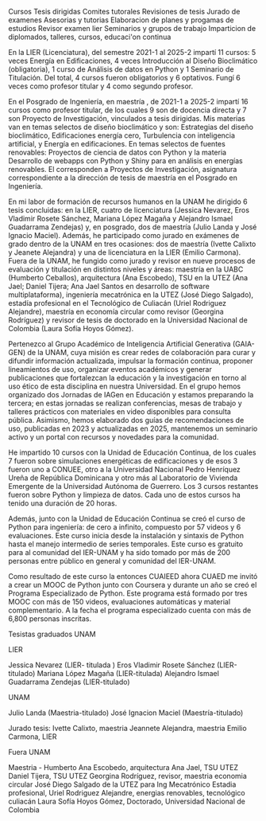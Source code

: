 Cursos
Tesis dirigidas
Comites tutorales
Revisiones de tesis
Jurado de examenes
Asesorias y tutorias
Elaboracion de planes y progamas de estudios
Revisor examen lier
Seminarios y grupos de trabajo
Imparticion de diplomados, talleres, cursos, educaci'on continua

En la LIER (Licenciatura), del semestre 2021-1 al 2025-2 impartí 11 cursos: 5 veces Energía en Edificaciones, 4 veces Introducción al Diseño Bioclimático (obligatoria), 1 curso de Análisis de datos en Python y 1 Seminario de Titulación. Del total, 4 cursos fueron obligatorios y 6 optativos. Fungí 6 veces como profesor titular y 4 como segundo profesor.

En el Posgrado de Ingeniería, en maestría , de 2021-1 a 2025-2 impartí 16 cursos como profesor titular, de los cuales 9 son de docencia directa y 7 son Proyecto de Investigación,  vinculados a tesis dirigidas. Mis materias van en temas selectos de diseño bioclimático y son: Estrategias del diseño bioclimático, Edificaciones energía cero, Turbulencia con inteligencia artificial, y Energía en edificaciones.  En temas selectos de fuentes renovables: Proyectos de ciencia de datos con Python y la materia Desarrollo de webapps con Python y Shiny para en análisis en energías renovables. El corresponden a Proyectos de Investigación, asignatura correspondiente a la dirección de tesis de maestría en el Posgrado en Ingeniería.

En mi labor de formación de recursos humanos en la UNAM he dirigido 6 tesis concluidas: en la LIER, cuatro de licenciatura (Jessica Nevarez, Eros Vladimir Rosete Sánchez, Mariana López Magaña y Alejandro Ismael Guadarrama Zendejas) y, en posgrado, dos de maestría (Julio Landa y José Ignacio Maciel). Además, he participado como jurado en exámenes de grado dentro de la UNAM en tres ocasiones: dos de maestría (Ivette Calixto y Jeanete Alejandra) y una de licenciatura en la LIER (Emilio Carmona). Fuera de la UNAM, he fungido como jurado y revisor en nueve procesos de evaluación y titulación en distintos niveles y áreas: maestría en la UABC (Humberto Ceballos), arquitectura (Ana Escobedo), TSU en la UTEZ (Ana Jael; Daniel Tijera; Ana Jael Santos en desarrollo de software multiplataforma), ingeniería mecatrónica en la UTEZ (José Diego Salgado), estadía profesional en el Tecnológico de Culiacán (Uriel Rodriguez Alejandre), maestría en economía circular como revisor (Georgina Rodríguez) y revisor de tesis de doctorado en la Universidad Nacional de Colombia (Laura Sofía Hoyos Gómez).

Pertenezco al Grupo Académico de Inteligencia Artificial Generativa (GAIA-GEN) de la UNAM, cuya misión es crear redes de colaboración para curar y difundir información actualizada, impulsar la formación continua, proponer lineamientos de uso, organizar eventos académicos y generar publicaciones que fortalezcan la educación y la investigación en torno al uso ético de esta disciplina en nuestra Universidad. En el grupo hemos organizado dos Jornadas de IAGen en Educación y estamos preparando la tercera; en estas jornadas se realizan conferencias, mesas de trabajo y talleres prácticos con materiales en video disponibles para consulta pública. Asimismo, hemos elaborado dos guías de recomendaciones de uso, publicadas en 2023 y actualizadas en 2025, mantenemos un seminario activo y un portal con recursos y novedades para la comunidad.

He impartido 10 cursos con la Unidad de Educación Continua, de los cuales 7 fueron sobre simulaciones energéticas de edificaciones y de esos 3 fueron uno a CONUEE, otro a la Universidad Nacional Pedro Henríquez Ureña de República Dominicana y otro más al Laboratorio de Vivienda Emergente de la Universidad Autónoma de Guerrero. Los 3 cursos restantes fueron sobre Python y limpieza de datos. Cada uno de estos cursos ha tenido una duración de 20 horas.

Además, junto con la Unidad de Educación Continua se creó el curso de Python para ingeniería: de cero a infinito, compuesto por 57 videos y 6 evaluaciones. Este curso inicia desde la instalación y sintaxis de Python hasta el manejo intermedio de series temporales. Este curso es gratuito para al comunidad del IER-UNAM y ha sido tomado por más de 200 personas entre público en general y comunidad del IER-UNAM.

Como resultado de este curso la entonces CUAIEED ahora CUAED me invitó a crear un MOOC de Python junto con Coursera y durante un año se creó el Programa Especializado de Python. Este programa está formado por tres MOOC con más de 150 videos, evaluaciones automáticas y material complementario. A la fecha el programa especializado cuenta con más de  6,800 personas inscritas.

Tesistas graduados UNAM

LIER

Jessica Nevarez (LIER- titulada )
Eros Vladimir Rosete Sánchez (LIER-titulado)
Mariana López Magaña (LIER-titulada)
Alejandro Ismael Guadarrama Zendejas (LIER-titulado)

UNAM

Julio Landa (Maestria-titulado)
José Ignacion Maciel (Maestría-titulado)

Jurado tesis: Ivette Calixto, maestria Jeannete Alejandra, maestria Emilio Carmona, LIER

Fuera UNAM

Maestria - Humberto Ana Escobedo, arquitectura Ana Jael, TSU UTEZ Daniel Tijera, TSU UTEZ Georgina Rodríguez, revisor, maestria economia circular José Diego Salgado de la UTEZ para Ing Mecatrónico Estadia profesional, Uriel Rodriguez Alejandre, energias renovables, tecnológico culiacán Laura Sofía Hoyos Gómez, Doctorado, Universidad Nacional de Colombia

